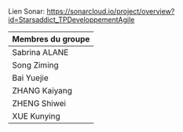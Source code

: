 Lien Sonar: https://sonarcloud.io/project/overview?id=Starsaddict_TPDeveloppementAgile

| Membres du groupe |
|-------------------|
| Sabrina ALANE     |
| Song Ziming       |
| Bai Yuejie        |
| ZHANG Kaiyang     |
| ZHENG Shiwei      |
| XUE Kunying       |

